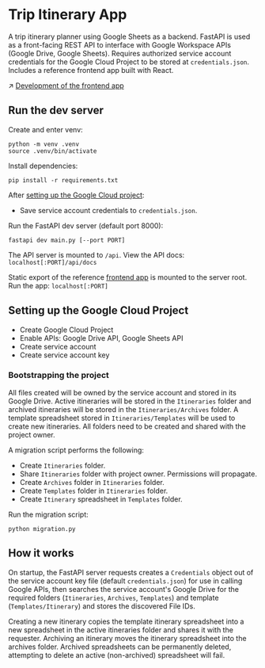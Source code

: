 # Trip Itinerary App

A trip itinerary planner using Google Sheets as a backend. FastAPI is used as a front-facing REST API to interface with Google Workspace APIs (Google Drive, Google Sheets). Requires authorized service account credentials for the Google Cloud Project to be stored at `credentials.json`. Includes a reference frontend app built with React.

↗ [Development of the frontend app](https://github.com/chrjl/itineraries--frontend)

## Run the dev server

Create and enter venv:

```console
python -m venv .venv
source .venv/bin/activate
```

Install dependencies:

```console
pip install -r requirements.txt
```

After [setting up the Google Cloud project](#setting-up-the-google-cloud-project):

- Save service account credentials to `credentials.json`.

Run the FastAPI dev server (default port 8000):

```console
fastapi dev main.py [--port PORT]
```

The API server is mounted to `/api`. View the API docs: `localhost[:PORT]/api/docs`

Static export of the reference [frontend app](https://github.com/chrjl/itineraries--frontend) is mounted to the server root. Run the app: `localhost[:PORT]`

## Setting up the Google Cloud Project

- Create Google Cloud Project
- Enable APIs: Google Drive API, Google Sheets API
- Create service account
- Create service account key

### Bootstrapping the project

All files created will be owned by the service account and stored in its Google Drive. Active itineraries will be stored in the `Itineraries` folder and archived itineraries will be stored in the `Itineraries/Archives` folder. A template spreadsheet stored in `Itineraries/Templates` will be used to create new itineraries. All folders need to be created and shared with the project owner.

A migration script performs the following:

- Create `Itineraries` folder.
- Share `Itineraries` folder with project owner. Permissions will propagate.
- Create `Archives` folder in `Itineraries` folder.
- Create `Templates` folder in `Itineraries` folder.
- Create `Itinerary` spreadsheet in `Templates` folder.

Run the migration script:

```console
python migration.py
```

## How it works

On startup, the FastAPI server requests creates a `Credentials` object out of the service account key file (default `credentials.json`) for use in calling Google APIs, then searches the service account's Google Drive for the required folders (`Itineraries`, `Archives`, `Templates`) and template (`Templates/Itinerary`) and stores the discovered File IDs.

Creating a new itinerary copies the template itinerary spreadsheet into a new spreadsheet in the active itineraries folder and shares it with the requester. Archiving an itinerary moves the itinerary spreadsheet into the archives folder. Archived spreadsheets can be permanently deleted, attempting to delete an active (non-archived) spreadsheet will fail.
